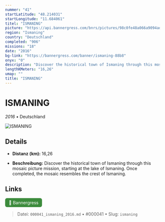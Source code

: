 ```yaml
---
nummer: "41"
startLatitude: "48.214031"
startLongitude: "11.684061"
titel: "ISMANING"
picture: "https://api.bannergress.com/bnrs/pictures/98c0fe48a066a9094adffc32dba40c32"
region: "Ismaning"
country: "Deutschland"
completed: "906"
missions: "18"
date: "2016"
bg-link: "https://bannergress.com/banner/ismaning-88b8"
onyx: "0"
description: "Discover the historical town of Ismaning through this mosaic picture mission, starting at the lake of Ismaning. Once completed, the mosaic resembles the crest of Ismaning."
lengthKMeters: "16,26"
umap: ""
title: "ISMANING"
---
```

# ISMANING

*2016* • Deutschland

![ISMANING](https://api.bannergress.com/bnrs/pictures/98c0fe48a066a9094adffc32dba40c32)

## Details
- **Distanz (km):** 16,26



- **Beschreibung:** Discover the historical town of Ismaning through this mosaic picture mission, starting at the lake of Ismaning. Once completed, the mosaic resembles the crest of Ismaning.


## Links
<div style="margin-top: 0.5em;">
<a href="https://bannergress.com/banner/ismaning-88b8" target="_blank" style="display:inline-block;margin-right:8px;padding:6px 12px;background-color:#3c8b3c;color:white;text-decoration:none;border-radius:6px;">🔗 Bannergress</a>

</div>


> Datei: `000041_ismaning_2016.md` • #000041 • Slug: `ismaning`
